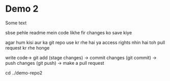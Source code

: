 # Demo 2

Some text
<!-- To make it a git repo use the command "git init"

 git remote add origin git@github.com:rk67758072021/demo-repo2.git

 git remote -v

 git push -u origin main kr lena baar-2 git push origin main nhin likhna pdega bs git push  -->


sbse pehle readme mein code likhe fir changes ko save kiye 

agar hum kisi aur ka git repo use kr rhe hai ya access rights nhin hai toh pull request kr rhe honge


<!-- Local Git Workflow -->

write code-> git add (stage changes) -> commit changes (git commit) -> push changes (git push) -> make a pull request

cd ../demo-repo2